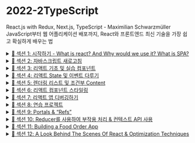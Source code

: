 # 2022-2TypeScript
React.js with Redux, Next.js, TypeScript - Maximilian Schwarzmüller \
JavaScript부터 웹 어플리케이션 배포까지, 
React와 프론트엔드 최신 기술을 가장 쉽고 확실하게 배우는 법

<details>
<summary><a href="https://walnut-flyaway-f2b.notion.site/1-What-is-react-And-Why-would-we-use-it-What-is-SPA-9ba7232154f84c58a0fc237f473dac5c">💎 섹션 1: 시작하기 - What is react? And Why would we use it? What  is SPA?</a></summary>
<div markdown="1">
<ol>
<li>강의에 오신 것을 환영합니다!</li>
<li>React.js는 무엇입니까?</li>
<li>왜 "JavaScript" 대신 리액트일까요?</li>
<li>단일 페이지 어플리케이션(SPA) 구축</li>
<li>리액트 대안 탐색하기</li>
<li>강의 개요</li>
</ol>
</div>
</details>
<details>
<summary><a href="https://walnut-flyaway-f2b.notion.site/2-8270c0dfeff341edae0a4f9cb55d4e4a">💎 섹션 2: 자바스크립트 새로고침</a></summary>
<div markdown="1">
<ol start="10">
<li>Next-Gen JavaScript</li>
<li>변수 let과 const</li>
<li>화살표 함수</li>
<li>Exports와 Imports (Modules)</li>
<li>클래스 (Classes)</li>
<li>클래스, 속성 및 </li>
<li>스프레드 및 나머지 연산자</li>
<li>구조분해할당 (Destructuring)</li>
<li>참조형 및 원시형 데이터 타입</li>
<li>Refreshing Array Functions</li>
<li>그 외 함수</li>
<li>Array 함수 요약</li>
<li>차세대 JavaScript - 요약 1</li>
<li>차세대 JavaScript - 요약 2</li>
</ol>
</div>
</details>
<details>
<summary><a href="https://walnut-flyaway-f2b.notion.site/3-5308bd3870f64c7a93934ddfacba2bf3">💎 섹션 3: 리액트 기초 및 실습 컴포넌트</a></summary>
<div markdown="1">
<ol start="24">
<li>모듈 소개</li>
<li>React is all about "Components"</li>
<li>선언적 방식으로 작성된 리액트</li>
<li>A Note about New React & Node.js</li>
<li>새로운 리액트 프로젝트</li>
<li>시작 프로젝트</li>
<li>표준 리액트 프로젝트 분석하기</li>
<li>JSX </li>
<li>리액트 작동 방식</li>
<li>사용자 지정 컴포넌트 만들기</li>
<li>더 복잡한 JSX 코드 작성</li>
<li>기본 CSS 스타일 </li>
<li>동적 데이터 출력 및 표현식 작업</li>
<li>"Props"를 통한 데이터 전달</li>
<li>JS 논리 추가 및 컴포넌트 분할</li>
<li>컴포넌트를 여러 컴포넌트로 분할</li>
<li>- 41. 연습하기: 리액트 및 컴포넌트 기본 사항</li>
<li value="42">"컴포지션"의 개념 (children prop)</li>
<li>첫 번째 요약</li>
<li>JSX 자세히 보기</li>
<li>컴포넌트 파일 구성하기</li>
<li>대체 함수 문법 (Syntax)</li>
<li>모듈 리소스</li>
</ol>
</div>
</details>
<details>
<summary><a href="https://walnut-flyaway-f2b.notion.site/4-State-83a093a265dd4caeae59bfe1bc76fbda">💎 섹션 4: 리액트 State 및 이벤트 다루기</a></summary>
<div markdown="1">
<ol start="48">
<li>모듈 소개</li>
<li>이벤트 리스닝 및 이벤트 핸들러 수행하기</li>
<li>컴포넌트 기능이 실행되는 방법</li>
<li>"State"와 함께 일하기</li>
<li>"useState" 훅 자세히 살펴보기</li>
<li>State를 업데이트하는 여러 가지 방법</li>
<li>양식 입력 추가하기</li>
<li>사용자 입력 리스닝 (listening)</li>
<li>여러 State 다루기</li>
<li>State 대신 사용하기 (그리고 더 나은 방법)</li>
<li>이전 State에 의존하는 State 업데이트</li>
<li>양식 제출 처리</li>
<li>양방향 바인딩 추가</li>
<li>자식 대 부모 컴포넌트 통신(상향식)</li>
<li>State 끌어올리기</li>
<li> - 64. 연습하기: 이벤트 및 State 작업하기</li>
<li value="65">제어된/안된 컴포넌트 및 Statetless/ful 컴포넌트</li>
<li>모듈 리소스</li>
</ol>
</div>
</details>
<details>
<summary><a href="https://walnut-flyaway-f2b.notion.site/5-Content-b50611fa7e004085bf7c8c3ff9024f9d">💎 섹션 5: 렌더링 리스트 및 조건부 Content</a></summary>
<div markdown="1">
<ol start="67">
<li>모듈 소개</li>
<li>데이터의 렌더링 목록</li>
<li>State 저장 목록 사용</li>
<li>keys 이해하기</li>
<li> - 72. 연습하기: Lists 다루기</li>
<li value="73">조건부 내용 출력하기</li>
<li> - 75. 연습하기: 조건부 내용</li>
<li value="76">조건 명령문 반환 추가하기</li>
<li>데모 앱: 차트 추가하기</li>
<li>동적 스타일 추가하기</li>
<li>마무리 및 다음 단계</li>
<li>작은 버그 수정</li>
<li>모듈 리소스</li>
</ol>
</div>
</details>
<details>
<summary><a href="https://walnut-flyaway-f2b.notion.site/6-e074b7d478e242b08cadf5f975ae542e">💎 섹션 6: 리액트 컴포넌트 스타일링</a></summary>
<div markdown="1">
<ol start="82">
<li>모듈 소개</li>
<li>동적 인라인 스타일 설정하기</li>
<li>동적으로 CSS 클래스 설정하기</li>
<li>Styled Components 소개</li>
<li>Styled Componentes & 동적 Props</li>
<li>Styled Components & 미디어 쿼리</li>
<li>CSS 모듈 사용하기</li>
<li>CSS 모듈을 사용한 동적 스타일</li>
<li>모듈 리소스</li>
</ol>
</div>
</details>
<details>
<summary><a href="https://walnut-flyaway-f2b.notion.site/7-f43ed7d2104b424a99d0bb418805eef6">💎 섹션 7: 리액트 앱 디버깅하기</a></summary>
<div markdown="1">
<ol start="91">
<li>모듈 소개</li>
<li>리액트 오류 메시지 이해하기</li>
<li>코드 흐름 및 경고 분석 (두 가지 방법)</li>
<li>중단점 (Breakpoint) 작업하기</li>
<li>리액트 DevTools </li>
<li>모듈 리소스</li>
</ol>
</div>
</details>
<details>
<summary><a href="https://walnut-flyaway-f2b.notion.site/8-6da7a0f6dacc45508435a42ba2acebb9">💎 섹션 8: 연습 프로젝트</a></summary>
<div markdown="1">
<ol start="97">
<li>모듈 소개</li>
<li>"사용자" 컴포넌트 추가하기</li>
<li>재사용 가능한 "카드" 컴포넌트 추가하기</li>
<li>재사용 가능한 "Button" 컴포넌트 추가하기</li>
<li>사용자 입력 State 관리하기</li>
<li>검증 추가 및 로직 재설정하기</li>
<li>사용자 목록 컴포넌트 추가하기</li>
<li>State를 통해 사용자 목록 관리하기</li>
<li>"ErrorModal" 컴포넌트 추가하기</li>
<li>오류 State 관리하기</li>
<li>모듈 리소스</li>
</ol>
</div>
</details>
<details>
<summary><a href="https://walnut-flyaway-f2b.notion.site/9-Portals-Refs-485e59dc1e6f4806a5e9b4dcf9e47af3">💎 섹션 9: Portals & “Refs”</a></summary>
<div markdown="1">
<ol start="108">
<li>모듈 소개</li>
<li>JSX 제한 사항 및 해결 방법</li>
<li>컴포넌트 감싸기 (Wrapper 만들기)</li>
<li>리액트 조각, "React.Fragment"</li>
<li>리액트 포털 소개</li>
<li>포털 작업하기</li>
<li>"ref"로 작업하기</li>
<li>제어되는 컴포넌트와 제어되지 않는 컴포넌트</li>
<li>모듈 리소스</li>
</ol>
</div>
</details>
<details>
<summary><a href="https://walnut-flyaway-f2b.notion.site/10-Reducer-API-d0b19f64bb5c4ca4a27d851fcfd97349">💎 섹션 10: Reducer를 사용하여 부작용 처리 & 컨텍스트 API 사용</a></summary>
<div markdown="1">
<ol start="117">
<li>모듈 소개</li>
<li>"Side Effects" & useEffect</li>
<li>useEffect() 훅 사용하기</li>
<li>useEffect & 종속성</li>
<li>종속성으로 추가할 항목 및 추가하지 않을 항목</li>
<li>useEffect에서 Cleanup 함수 사용하기</li>
<li>useEffect 요약</li>
<li>useReducer 및 Reducers 일반 소개</li>
<li>useReducer() 훅 사용</li>
<li>useReducer & useEffect</li>
<li>중첩 속성을 useEffect에 종속성으로 추가하기</li>
<li>State 관리를 위한 useReducer 대 useState</li>
<li>리액트 Context (Context API) 소개</li>
<li>리액트 컨텍스트 API 사용</li>
<li>useContext 훅으로 컨텍스트에 Tapping 하기</li>
<li>컨텍스트를 동적으로 만들기</li>
<li>사용자 정의 컨텍스트 제공자 구성요소 빌드</li>
<li>리액트 컨텍스트 제한</li>
<li>"Hooks의 규칙" 배우기</li>
<li>입력 컴포넌트 리팩토링</li>
<li>"Forward Refs"에 대해 </li>
<li>모듈 리소스</li>
</ol>
</div>
</details>
<details>
<summary><a href="https://walnut-flyaway-f2b.notion.site/11-Building-a-Food-Order-App-d101214f10ed412eb0d117650c81bb6b">💎 섹션 11: Building a Food Order App</a></summary>
<div markdown="1">
<ol start="139">
<li>모듈 소개</li>
<li> - 141. "헤더" 컴포넌트 추가하기</li>
<li value="142">"장바구니" 버튼 컴포넌트 추가하기</li>
<li>"식사" 컴포넌트 추가하기</li>
<li>개별 식사 항목 추가 및 표시하기</li>
<li>폼 컴포넌트 추가하기</li>
<li>폼 입력 ID 수정하기</li>
<li>"장바구니" 컴포넌트 작업하기</li>
<li>리액트 Portal을 통해 모달 추가하기</li>
<li>카트 및 모달 State 관리</li>
<li>장바구니 컨텍스트 추가</li>
<li>컨텍스트 사용</li>
<li>장바구니 리듀서 추가</li>
<li>Refs 및 Forward Refs 작업하기</li>
<li>장바구니 항목 출력하기</li>
<li>더 복잡한 리듀서 로직 작업하기</li>
<li>아이템을 이동식으로 만들기</li>
<li>useEffect 훅 사용하기</li>
<li>모듈 리소스</li>
</ol>
</div>
</details>
<details>
<summary><a href="https://walnut-flyaway-f2b.notion.site/12-A-Look-Behind-The-Scenes-Of-React-Optimization-Techniques-c8f81ad3039049228ff6b4824c7cf41d">💎 섹션 12: A Look Behind The Scenes Of React & Optimization Techniques</a></summary>
<div markdown="1">
<ol start="159">
<li>모듈 소개</li>
<li>리액트가 실제로 동작하는 방식</li>
<li>컴포넌트 업데이트 실행 중</li>
<li>자식 컴포넌트 재평가 자세히 살펴보기</li>
<li>react.memo()로 불필요한 재평가 방지하기</li>
<li>useCallback()으로 함수 재생성 방지하기</li>
<li>useCallback() 및 해당 종속성</li>
<li>첫 번째 요약</li>
<li>State 및 컴포넌트 자세히 살펴보기</li>
<li>State 스케줄링 및 일괄 처리 이해하기</li>
<li>useMemo()로 최적화하기</li>
<li>모듈 리소스</li>
</ol>
</div>
</details>
